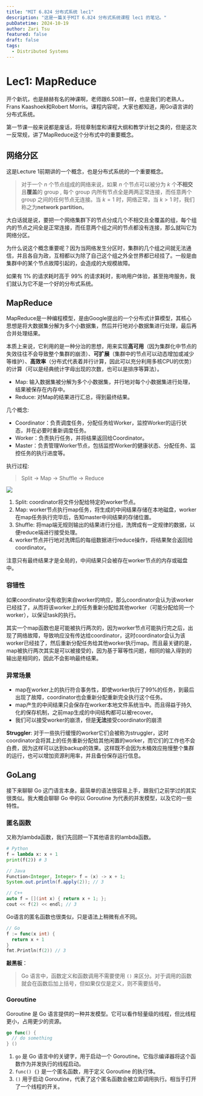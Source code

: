```yaml
---
title: "MIT 6.824 分布式系统 lec1"
description: "这是一篇关于MIT 6.824 分布式系统课程 lec1 的笔记。"
pubDatetime: 2024-10-19
author: Zari Tsu
featured: false
draft: false
tags:
  - Distributed Systems
---
```


# Lec1: MapReduce

开个新坑，也是赫赫有名的神课啊，老师跟6.S081一样，也是我们的老熟人，Frans Kaashoek和Robert Morris。课程内容呢，大家也都知道，用Go语言讲的分布式系统。

第一节课一般来说都是废话，将规章制度和课程大纲和教学计划之类的，但是这次一反常规，讲了MapReduce这个分布式中的重要概念。

## 网络分区

这是Lecture 1前期讲的一个概念，也是分布式系统的一个重要概念。

> 对于一个 $n$ 个节点组成的网络来说，如果 $n$ 个节点可以被分为 $k$ 个**不相交**且**覆盖**的 group , 每个 group 内所有节点全是两两正常连接，而任意两个 group 之间的任何节点无连接。当 $k = 1$ 时，网络正常，当 $k > 1$ 时，我们称之为**network partition**。

大白话就是说，要把一个网络集群下的节点分成几个不相交且全覆盖的组，每个组内的节点之间全是正常连接，而任意两个组之间的节点都没有连接，那么就叫它为网络分区。

为什么说这个概念重要呢？因为当网络发生分区时，集群的几个组之间就无法通信，并且各自为政，互相都以为除了自己这个组之外全世界都已经挂了。一般是由集群中的某个节点故障引起的，会造成的大规模故障。

如果有 1% 的请求耗时高于 99% 的请求耗时，影响用户体验，甚至拖垮服务，我们就认为它不是一个好的分布式系统。

## MapReduce

MapReduce是一种编程模型，是由Google提出的一个分布式计算模型，其核心思想是将大数据集分解为多个小数据集，然后并行地对小数据集进行处理，最后再合并处理结果。

本质上来说，它利用的是一种分治的思想，用来实现**高可用**（因为集群化中节点的失效往往不会导致整个集群的崩溃）、**可扩展**（集群中的节点可以动态增加或减少等维护）、**高效率**（分布式代表着并行计算，因此可以充分利用多核CPU的优势）的计算（可以是经典统计字母出现的次数，也可以是排序等算法）。

* Map: 输入数据集被分解为多个小数据集，并行地对每个小数据集进行处理，结果被保存在内存中。
* Reduce: 对Map的结果进行汇总，得到最终结果。

几个概念: 

* Coordinator：负责调度任务，分配任务给Worker，监控Worker的运行状态，并在必要时重新调度任务。
* Worker：负责执行任务，并将结果返回给Coordinator。
* Master：负责管理Worker节点，包括监控Worker的健康状态、分配任务、监控任务的执行进度等。

执行过程: 

> Split -> Map -> Shuffle -> Reduce

![](https://www.panziye.com/wp-content/uploads/2020/08/2020080607075996.png)

1. Split: coordinator将文件分配给特定的worker节点。
2. Map: worker节点执行map任务，将生成的中间结果存储在本地磁盘，worker在map任务执行完毕后，告知master中间结果的存储位置。
3. Shuffle: 将map端无规则输出的结果进行分组，洗牌成有一定规律的数据，以便reduce端进行接受处理。 
4. worker节点并行地对洗牌后的每组数据进行reduce操作，将结果聚合返回给coordinator。

注意只有最终结果才是全局的，中间结果只会被存在worker节点的内存或磁盘中。

### 容错性

如果coordinator没有收到来自worker的响应，那么coordinator会认为该worker已经挂了，从而将该worker上的任务重新分配给其他worker（可能分配给同一个worker），以保证task的执行。

其实一个map函数也是可能被执行两次的，因为worker节点可能执行完之后，出现了网络故障，导致响应没有传达给coordinator，这时coordinator会认为该worker已经挂了，然后重新分配任务给其他worker执行map。而且最关键的是，map被执行两次其实是可以被接受的，因为基于幂等性问题，相同的输入得到的输出是相同的，因此不会影响最终结果。

### 异常场景

* map在worker上的执行符合事务性，即使worker执行了99%的任务，到最后出现了故障，coordinator也会重新分配重新完全执行这个任务。
* map产生的中间结果只会保存在worker本地文件系统当中。而且得益于持久化的保存机制，之前map生成的中间结构都可以被recover。
* 我们可以接受worker的崩溃，但是**无法**接受coordinator的崩溃

**Struggler**: 对于一些执行缓慢的worker它们会被称为struggler，这时coordinator会将其上的任务重新分配给其他闲置的worker，而它们的工作也不会白费，因为这样可以达到backup的效果。这样既不会因为木桶效应拖慢整个集群的运行，也可以增加资源利用率，并且备份保存运行信息。

## GoLang

接下来聊聊 Go 这门语言本身。最简单的语法很容易上手，跟我们之前学过的其实很类似。我大概会聊聊 Go 中的以 Goroutine 为代表的并发模型，以及它的一些特性。

### 匿名函数

又称为lambda函数，我们先回顾一下其他语言的lambda函数。

```python
# Python
f = lambda x: x + 1
print(f(2)) # 3
```

```java
// Java
Function<Integer, Integer> f = (x) -> x + 1;
System.out.println(f.apply(2)); // 3
```

```c++
// C++
auto f = [](int x) { return x + 1; };
cout << f(2) << endl; // 3
```

Go语言的匿名函数也很类似，只是语法上稍微有点不同。

```go
// Go
f := func(x int) {
  return x + 1
}
fmt.Println(f(2)) // 3
```

**敲黑板**：

> Go 语言中，函数定义和函数调用不需要使用 `()` 来区分。对于调用的函数就会在函数后加上括号，但如果仅仅是定义，则不需要括号。

### Goroutine

Goroutine 是 Go 语言提供的一种并发模型。它可以看作轻量级的线程，但比线程更小，占用更少的资源。

```go
go func() {
  // do something
} ()
```

1. `go` 是 Go 语言中的关键字，用于启动一个 Goroutine。它指示编译器将这个函数作为并发执行的线程启动。
2. `func() {}` 是一个匿名函数，用于定义 Goroutine 的执行体。
3. `()` 用于启动 Goroutine，代表了这个匿名函数会被立即调用执行。相当于打开了一个线程的开关。
